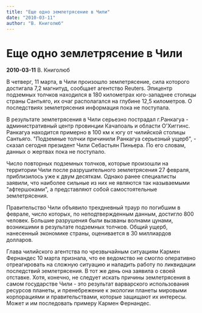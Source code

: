 ```yaml
---
title: "Еще одно землетрясение в Чили"
date: "2010-03-11"
author: "В. Книголюб"
---
```


# Еще одно землетрясение в Чили

**2010-03-11** В. Книголюб

В четверг, 11 марта, в Чили произошло землетрясение, сила которого достигала 7,2 магнитуд, сообщает агентство Reuters. Эпицентр подземных толчков находился в 180 километрах юго-западнее столицы страны Сантьяго, их очаг располагался на глубине 12,5 километров. О последствиях землетрясения информация пока не поступала.

В результате землетрясения в Чили серьезно пострадал г.Ранкагуа - административный центр провинции Качапоаль и области О'Хиггинс. Ранкагуа находится примерно в 100 км к югу от чилийской столицы Сантьяго. "Подземные толчки причинили Ранкагуа серьезный ущерб", - сказал сегодня президент Чили Себастьян Пиньера. По его словам, данных о жертвах пока не поступало.

Число повторных подземных толчков, которые произошли на территории Чили после разрушительного землетрясения 27 февраля, приблизилось уже к двум десяткам. Однако ранее специалисты заявили, что наиболее сильные из них не являются так называемыми "афтершоками", а представляют собой самостоятельные землетрясения.

Правительство Чили объявило трехдневный траур по погибшим в феврале, число которых, по неподтвержденным данным, достигло 800 человек. Большие разрушения были вызваны волнами цунами, возникшими в результате подземных толчков. Общий ущерб, нанесенный экономике страны, оценивается в 30 миллиардов долларов.

Глава чилийского агентства по чрезвычайным ситуациям Кармен Фернандес 10 марта признала, что ее ведомство не смогло оперативно отреагировать на сложную ситуацию и наладить работу по ликвидации последствий землетрясения. В тот же день она заявила о своей отставке. Хотя, конечно, не следует искать причины землетрясения в самом государстве Чили - это результат варварского использования ресурсов планеты, и пренебрежение к экологии планеты мировыми корпорациями и правительствами, которые защищают их интересы. Может и им последовать примеру Кармен Фернандес.